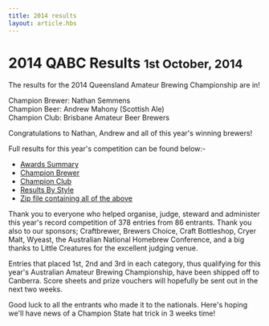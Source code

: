 ```yaml
---
title: 2014 results
layout: article.hbs
---
```


# 2014 QABC Results <small>1st October, 2014</small>

The results for the 2014 Queensland Amateur Brewing Championship are in!

Champion Brewer: Nathan Semmens  
Champion Beer: Andrew Mahony (Scottish Ale)  
Champion Club: Brisbane Amateur Beer Brewers  

Congratulations to Nathan, Andrew and all of this year's winning brewers!

Full results for this year's competition can be found below:-

* [Awards Summary](2014/QABC2014AwardsSummary.html)
* [Champion Brewer](2014/QABC2014ChampionBrewer.html)
* [Champion Club](2014/QABC2014ChampionClub.txt)
* [Results By Style](2014/QABC2014ResultsByStyle.html)
* [Zip file containing all of the above](2014/QABC2014.zip)

Thank you to everyone who helped organise, judge, steward and administer this year's record competition of 378 entries from 86 entrants. Thank you also to our sponsors; Craftbrewer, Brewers Choice, Craft Bottleshop, Cryer Malt, Wyeast, the Australian National Homebrew Conference, and a big thanks to Little Creatures for the excellent judging venue.

Entries that placed 1st, 2nd and 3rd in each category, thus qualifying for this year's Australian Amateur Brewing Championship, have been shipped off to Canberra. Score sheets and prize vouchers will hopefully be sent out in the next two weeks.

Good luck to all the entrants who made it to the nationals. Here's hoping we'll have news of a Champion State hat trick in 3 weeks time!
